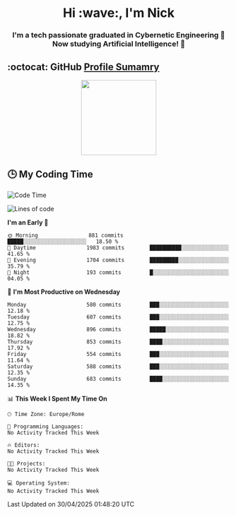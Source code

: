 <h1 align="center">Hi :wave:, I'm Nick</h1>

<h3 align="center">I'm a tech passionate graduated in Cybernetic Engineering 🤖<br>
Now studying Artificial Intelligence! 🧠</h3>


## :octocat: GitHub <a href="https://github.com/vn7n24fzkq/github-profile-summary-cards">Profile Sumamry</a>

<p align="center">
   <img style="height:170px;display:inline-block"  src="http://github-profile-summary-cards.vercel.app/api/cards/profile-details?username=CodeClimberNT&theme=github_dark" />
<!--    <img style="height:170px;display:inline-block"  src="http://github-profile-summary-cards.vercel.app/api/cards/repos-per-language?username=CodeClimberNT&theme=github_dark&exclude=" /> -->
</p>

 ## :clock3: My Coding Time 
 
<!--START_SECTION:waka-->
![Code Time](http://img.shields.io/badge/Code%20Time-538%20hrs%2019%20mins-blue)

![Lines of code](https://img.shields.io/badge/From%20Hello%20World%20I%27ve%20Written-5.0%20million%20lines%20of%20code-blue)

**I'm an Early 🐤** 

```text
🌞 Morning                881 commits         █████░░░░░░░░░░░░░░░░░░░░   18.50 % 
🌆 Daytime                1983 commits        ██████████░░░░░░░░░░░░░░░   41.65 % 
🌃 Evening                1704 commits        █████████░░░░░░░░░░░░░░░░   35.79 % 
🌙 Night                  193 commits         █░░░░░░░░░░░░░░░░░░░░░░░░   04.05 % 
```
📅 **I'm Most Productive on Wednesday** 

```text
Monday                   580 commits         ███░░░░░░░░░░░░░░░░░░░░░░   12.18 % 
Tuesday                  607 commits         ███░░░░░░░░░░░░░░░░░░░░░░   12.75 % 
Wednesday                896 commits         █████░░░░░░░░░░░░░░░░░░░░   18.82 % 
Thursday                 853 commits         ████░░░░░░░░░░░░░░░░░░░░░   17.92 % 
Friday                   554 commits         ███░░░░░░░░░░░░░░░░░░░░░░   11.64 % 
Saturday                 588 commits         ███░░░░░░░░░░░░░░░░░░░░░░   12.35 % 
Sunday                   683 commits         ████░░░░░░░░░░░░░░░░░░░░░   14.35 % 
```


📊 **This Week I Spent My Time On** 

```text
🕑︎ Time Zone: Europe/Rome

💬 Programming Languages: 
No Activity Tracked This Week

🔥 Editors: 
No Activity Tracked This Week

🐱‍💻 Projects: 
No Activity Tracked This Week

💻 Operating System: 
No Activity Tracked This Week
```


 Last Updated on 30/04/2025 01:48:20 UTC
<!--END_SECTION:waka-->

